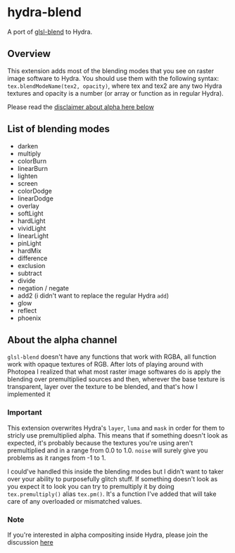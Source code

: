 # hydra-blend

A port of [glsl-blend](https://github.com/jamieowen/glsl-blend) to Hydra.

## Overview

This extension adds most of the blending modes that you see on raster image software to Hydra. You should use them with the following syntax: `tex.blendModeName(tex2, opacity)`, where tex and tex2 are any two Hydra textures and opacity is a number (or array or function as in regular Hydra).

Please read the [disclaimer about alpha here below](#important)

## List of blending modes

* darken
* multiply
* colorBurn
* linearBurn
* lighten
* screen
* colorDodge
* linearDodge
* overlay
* softLight
* hardLight
* vividLight
* linearLight
* pinLight
* hardMix
* difference
* exclusion
* subtract
* divide
* negation / negate
* add2 (i didn't want to replace the regular Hydra `add`)
* glow
* reflect
* phoenix

## About the alpha channel

`glsl-blend` doesn't have any functions that work with RGBA, all function work with opaque textures of RGB. After lots of playing around with Photopea I realized that what most raster image softwares do is apply the blending over premultiplied sources and then, wherever the base texture is transparent, layer over the texture to be blended, and that's how I implemented it

### Important

This extension overwrites Hydra's `layer`, `luma` and `mask` in order for them to stricly use premultiplied alpha. This means that if something doesn't look as expected, it's probably because the textures you're using aren't premultiplied and in a range from 0.0 to 1.0. `noise` will surely give you problems as it ranges from -1 to 1.

 I could've handled this inside the blending modes but I didn't want to taker over your ability to purposefully glitch stuff. If something doesn't look as you expect it to look you can try to premultiply it by doing `tex.premultiply()` alias `tex.pm()`. It's a function I've added that will take care of any overloaded or mismatched values.

### Note

If you're interested in alpha compositing inside Hydra, please join the discussion [here](https://github.com/hydra-synth/hydra-synth/issues/109)